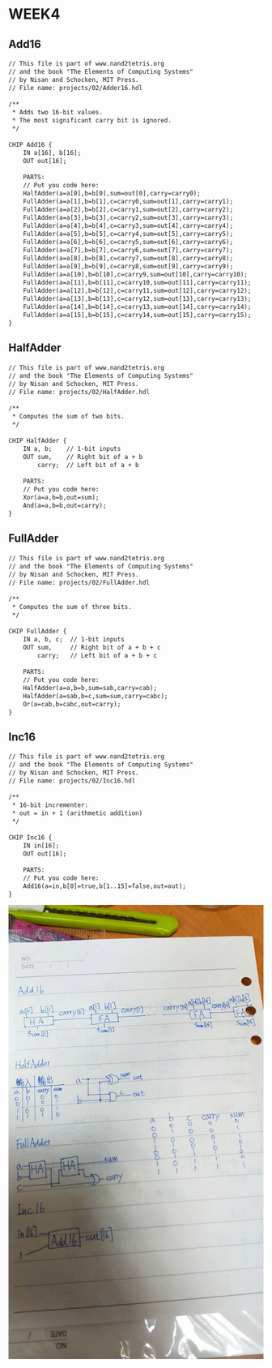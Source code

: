 # WEEK4
## Add16
    // This file is part of www.nand2tetris.org
    // and the book "The Elements of Computing Systems"
    // by Nisan and Schocken, MIT Press.
    // File name: projects/02/Adder16.hdl

    /**
     * Adds two 16-bit values.
     * The most significant carry bit is ignored.
     */

    CHIP Add16 {
        IN a[16], b[16];
        OUT out[16];

        PARTS:
        // Put you code here:
        HalfAdder(a=a[0],b=b[0],sum=out[0],carry=carry0);
        FullAdder(a=a[1],b=b[1],c=carry0,sum=out[1],carry=carry1);
        FullAdder(a=a[2],b=b[2],c=carry1,sum=out[2],carry=carry2);
        FullAdder(a=a[3],b=b[3],c=carry2,sum=out[3],carry=carry3);
        FullAdder(a=a[4],b=b[4],c=carry3,sum=out[4],carry=carry4);
        FullAdder(a=a[5],b=b[5],c=carry4,sum=out[5],carry=carry5);
        FullAdder(a=a[6],b=b[6],c=carry5,sum=out[6],carry=carry6);
        FullAdder(a=a[7],b=b[7],c=carry6,sum=out[7],carry=carry7);
        FullAdder(a=a[8],b=b[8],c=carry7,sum=out[8],carry=carry8);
        FullAdder(a=a[9],b=b[9],c=carry8,sum=out[9],carry=carry9);
        FullAdder(a=a[10],b=b[10],c=carry9,sum=out[10],carry=carry10);
        FullAdder(a=a[11],b=b[11],c=carry10,sum=out[11],carry=carry11);
        FullAdder(a=a[12],b=b[12],c=carry11,sum=out[12],carry=carry12);
        FullAdder(a=a[13],b=b[13],c=carry12,sum=out[13],carry=carry13);
        FullAdder(a=a[14],b=b[14],c=carry13,sum=out[14],carry=carry14);
        FullAdder(a=a[15],b=b[15],c=carry14,sum=out[15],carry=carry15);
    }

## HalfAdder
    // This file is part of www.nand2tetris.org
    // and the book "The Elements of Computing Systems"
    // by Nisan and Schocken, MIT Press.
    // File name: projects/02/HalfAdder.hdl

    /**
     * Computes the sum of two bits.
     */

    CHIP HalfAdder {
        IN a, b;    // 1-bit inputs
        OUT sum,    // Right bit of a + b 
            carry;  // Left bit of a + b

        PARTS:
        // Put you code here:
        Xor(a=a,b=b,out=sum);
        And(a=a,b=b,out=carry);
    }

## FullAdder
    // This file is part of www.nand2tetris.org
    // and the book "The Elements of Computing Systems"
    // by Nisan and Schocken, MIT Press.
    // File name: projects/02/FullAdder.hdl

    /**
     * Computes the sum of three bits.
     */

    CHIP FullAdder {
        IN a, b, c;  // 1-bit inputs
        OUT sum,     // Right bit of a + b + c
            carry;   // Left bit of a + b + c

        PARTS:
        // Put you code here:
        HalfAdder(a=a,b=b,sum=sab,carry=cab);
        HalfAdder(a=sab,b=c,sum=sum,carry=cabc);
        Or(a=cab,b=cabc,out=carry);
    }

## Inc16
    // This file is part of www.nand2tetris.org
    // and the book "The Elements of Computing Systems"
    // by Nisan and Schocken, MIT Press.
    // File name: projects/02/Inc16.hdl

    /**
     * 16-bit incrementer:
     * out = in + 1 (arithmetic addition)
     */

    CHIP Inc16 {
        IN in[16];
        OUT out[16];

        PARTS:
        // Put you code here:
        Add16(a=in,b[0]=true,b[1..15]=false,out=out);
    }

![week4](./co109a/123204.jpg)